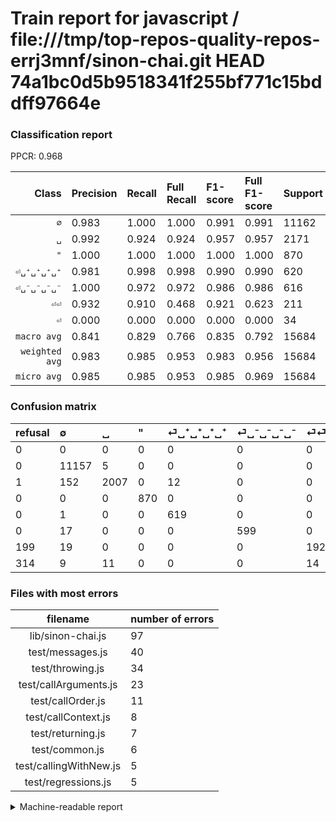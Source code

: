 # Train report for javascript / file:///tmp/top-repos-quality-repos-errj3mnf/sinon-chai.git HEAD 74a1bc0d5b9518341f255bf771c15bddff97664e

### Classification report

PPCR: 0.968

| Class | Precision | Recall | Full Recall | F1-score | Full F1-score | Support | Full Support | PPCR |
|------:|:----------|:-------|:------------|:---------|:---------|:--------|:-------------|:-----|
| `∅` | 0.983| 1.000| 1.000| 0.991| 0.991| 11162| 11162| 1.000 |
| `␣` | 0.992| 0.924| 0.924| 0.957| 0.957| 2171| 2172| 1.000 |
| `"` | 1.000| 1.000| 1.000| 1.000| 1.000| 870| 870| 1.000 |
| `⏎␣⁺␣⁺␣⁺␣⁺` | 0.981| 0.998| 0.998| 0.990| 0.990| 620| 620| 1.000 |
| `⏎␣⁻␣⁻␣⁻␣⁻` | 1.000| 0.972| 0.972| 0.986| 0.986| 616| 616| 1.000 |
| `⏎⏎` | 0.932| 0.910| 0.468| 0.921| 0.623| 211| 410| 0.515 |
| `⏎` | 0.000| 0.000| 0.000| 0.000| 0.000| 34| 348| 0.098 |
| `macro avg` | 0.841| 0.829| 0.766| 0.835| 0.792| 15684| 16198| 0.968 |
| `weighted avg` | 0.983| 0.985| 0.953| 0.983| 0.956| 15684| 16198| 0.968 |
| `micro avg` | 0.985| 0.985| 0.953| 0.985| 0.969| 15684| 16198| 0.968 |

### Confusion matrix

|refusal|  ∅| ␣| "| ⏎␣⁺␣⁺␣⁺␣⁺| ⏎␣⁻␣⁻␣⁻␣⁻| ⏎⏎| ⏎| 
|:---|:---|:---|:---|:---|:---|:---|:---|
|0 |0 |0 |0 |0 |0 |0 |0 |
|0 |11157 |5 |0 |0 |0 |0 |0 |
|1 |152 |2007 |0 |12 |0 |0 |0 |
|0 |0 |0 |870 |0 |0 |0 |0 |
|0 |1 |0 |0 |619 |0 |0 |0 |
|0 |17 |0 |0 |0 |599 |0 |0 |
|199 |19 |0 |0 |0 |0 |192 |0 |
|314 |9 |11 |0 |0 |0 |14 |0 |

### Files with most errors

| filename | number of errors|
|:----:|:-----|
| lib/sinon-chai.js | 97 |
| test/messages.js | 40 |
| test/throwing.js | 34 |
| test/callArguments.js | 23 |
| test/callOrder.js | 11 |
| test/callContext.js | 8 |
| test/returning.js | 7 |
| test/common.js | 6 |
| test/callingWithNew.js | 5 |
| test/regressions.js | 5 |

<details>
    <summary>Machine-readable report</summary>
```json
{
  "cl_report": {"\"": {"f1-score": 1.0, "precision": 1.0, "recall": 1.0, "support": 870}, "macro avg": {"f1-score": 0.8349351410914595, "precision": 0.8410964434316825, "recall": 0.829250446739099, "support": 15684}, "micro avg": {"f1-score": 0.9846977811782709, "precision": 0.9846977811782709, "recall": 0.9846977811782709, "support": 15684}, "weighted avg": {"f1-score": 0.9834502935452956, "precision": 0.9826615810269245, "recall": 0.9846977811782709, "support": 15684}, "\u2205": {"f1-score": 0.9909845894213261, "precision": 0.982562747688243, "recall": 0.9995520516036552, "support": 11162}, "\u23ce": {"f1-score": 0.0, "precision": 0.0, "recall": 0.0, "support": 34}, "\u23ce\u23ce": {"f1-score": 0.9208633093525179, "precision": 0.9320388349514563, "recall": 0.909952606635071, "support": 211}, "\u23ce\u2423\u207a\u2423\u207a\u2423\u207a\u2423\u207a": {"f1-score": 0.9896083133493206, "precision": 0.9809825673534073, "recall": 0.9983870967741936, "support": 620}, "\u23ce\u2423\u207b\u2423\u207b\u2423\u207b\u2423\u207b": {"f1-score": 0.9860082304526749, "precision": 1.0, "recall": 0.9724025974025974, "support": 616}, "\u2423": {"f1-score": 0.9570815450643777, "precision": 0.9920909540286703, "recall": 0.924458774758176, "support": 2171}},
  "cl_report_full": {"\"": {"f1-score": 1.0, "precision": 1.0, "recall": 1.0, "support": 870}, "macro avg": {"f1-score": 0.7924044505001454, "precision": 0.8410964434316825, "recall": 0.7660953682683639, "support": 16198}, "micro avg": {"f1-score": 0.9688225330907723, "precision": 0.9846977811782709, "recall": 0.9534510433386838, "support": 16198}, "weighted avg": {"f1-score": 0.9560549577114343, "precision": 0.9629912369388598, "recall": 0.9534510433386838, "support": 16198}, "\u2205": {"f1-score": 0.9909845894213261, "precision": 0.982562747688243, "recall": 0.9995520516036552, "support": 11162}, "\u23ce": {"f1-score": 0.0, "precision": 0.0, "recall": 0.0, "support": 348}, "\u23ce\u23ce": {"f1-score": 0.6233766233766234, "precision": 0.9320388349514563, "recall": 0.4682926829268293, "support": 410}, "\u23ce\u2423\u207a\u2423\u207a\u2423\u207a\u2423\u207a": {"f1-score": 0.9896083133493206, "precision": 0.9809825673534073, "recall": 0.9983870967741936, "support": 620}, "\u23ce\u2423\u207b\u2423\u207b\u2423\u207b\u2423\u207b": {"f1-score": 0.9860082304526749, "precision": 1.0, "recall": 0.9724025974025974, "support": 616}, "\u2423": {"f1-score": 0.9568533969010727, "precision": 0.9920909540286703, "recall": 0.9240331491712708, "support": 2172}},
  "ppcr": 0.968267687368811
}
```
</details>
